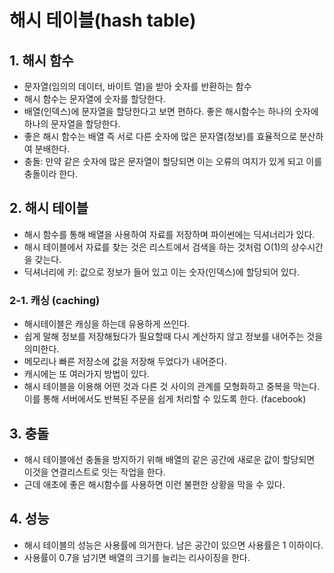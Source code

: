 # 해시 테이블(hash table)
## 1. 해시 함수
- 문자열(임의의 데이터, 바이트 열)을 받아 숫자를 반환하는 함수
- 해시 함수는 문자열에 숫자를 할당한다. 
- 배열(인덱스)에 문자열을 할당한다고 보면 편하다. 좋은 해시함수는 하나의 숫자에 하나의 문자열을 할당한다. 
- 좋은 해시 함수는 배열 즉 서로 다른 숫자에 많은 문자열(정보)를 효율적으로 분산하여 분배한다.
- 충돌: 만약 같은 숫자에 많은 문자열이 할당되면 이는 오류의 여지가 있게 되고 이를 충돌이라 한다.
  
## 2. 해시 테이블
- 해시 함수를 통해 배열을 사용하여 자료를 저장하며 파이썬에는 딕셔너리가 있다.
- 해시 테이블에서 자료를 찾는 것은 리스트에서 검색을 하는 것처럼 O(1)의 상수시간을 갖는다.
- 딕셔너리에 키: 값으로 정보가 들어 있고 이는 숫자(인덱스)에 할당되어 있다.

### 2-1. 캐싱 (caching)
- 해시테이블은 캐싱을 하는데 유용하게 쓰인다.
- 쉽게 말해 정보를 저장해뒀다가 필요할때 다시 계산하지 않고 정보를 내어주는 것을 의미한다.
- 메모리나 빠른 저장소에 값을 저장해 두었다가 내어준다.
- 캐시에는 또 여러가지 방법이 있다.
- 해시 테이블을 이용해 어떤 것과 다른 것 사이의 관계를 모형화하고 중복을 막는다. 이를 통해 서버에서도 반복된 주문을 쉽게 처리할 수 있도록 한다. (facebook)

## 3. 충돌
- 해시 테이블에선 충돌을 방지하기 위해 배열의 같은 공간에 새로운 값이 할당되면 이것을 연결리스트로 잇는 작업을 한다.
- 근데 애초에 좋은 해시함수를 사용하면 이런 불편한 상황을 막을 수 있다.

## 4. 성능
- 해시 테이블의 성능은 사용률에 의거한다. 남은 공간이 있으면 사용률은 1 이하이다.
- 사용률이 0.7을 넘기면 배열의 크기를 늘리는 리사이징을 한다. 